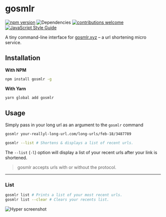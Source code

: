 # gosmlr

[![npm version](https://badge.fury.io/js/gosmlr.svg)](https://badge.fury.io/js/gosmlr)
![Dependencies](https://david-dm.org/theomjones/gosmlr-cli.svg)
[![contributions welcome](https://img.shields.io/badge/contributions-welcome-brightgreen.svg?style=flat)](https://github.com/dwyl/esta/issues)
[![JavaScript Style Guide](https://cdn.rawgit.com/standard/standard/master/badge.svg)](https://github.com/standard/standard)


A tiny command-line interface for [gosmlr.xyz](https://gosmlr.xyz) – a url shortening micro service.

## Installation

**With NPM**

``` bash
npm install gosmlr -g
```

**With Yarn**

``` bash
yarn global add gosmlr
```

## Usage

Simply pass in your long url as an argument to the `gosmlr` command

``` bash
gosmlr your-reallyl-long-url.com/long-urls/feb-18/3487789

gosmlr --list # Shortens & displays a list of recent urls.
```

The `--list` (`-l`) option will display a list of your recent urls after your link is shortened.

> gosmlr accepts urls with or without the protocol.

---

### List


```bash
gosmlr list # Prints a list of your most recent urls.
gosmlr list --clear # Clears your recents list.
```

![Hyper screenshot](https://theomjonesimg.s3.amazonaws.com/screencap.png)
